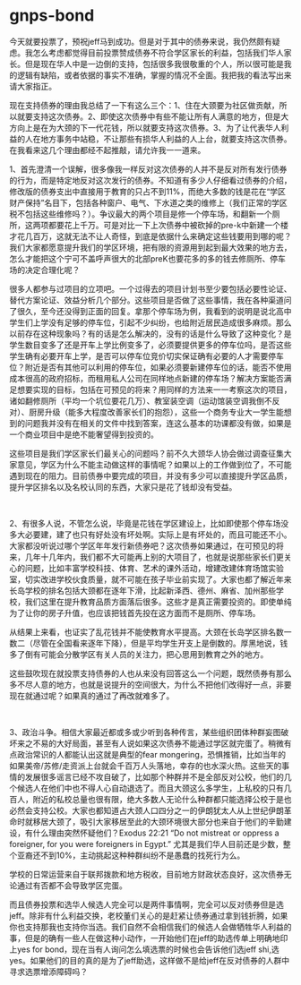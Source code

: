 # gnps-bond

今天就要投票了，预祝jeff马到成功。但是对于其中的债券来说，我仍然颇有疑虑。我怎么考虑都觉得目前投票赞成债券不符合学区家长的利益，包括我们华人家长。但是现在华人中是一边倒的支持，包括很多我很敬重的个人，所以很可能是我的逻辑有缺陷，或者依据的事实不准确，掌握的情况不全面。我把我的看法写出来请大家指正。
 
 
现在支持债券的理由我总结了一下有这么三个：1、住在大颈要为社区做贡献，所以就要支持这次债券。2、即使这次债券中有些不能让所有人满意的地方，但是大方向上是在为大颈的下一代花钱，所以就要支持这次债券。3、为了让代表华人利益的人在地方事务中站稳，不让那些有损华人利益的人上台，就要支持这次债券。在我看来这几个理由都经不起推敲，请允许我一一道来。


1、首先澄清一个误解，很多像我一样反对这次债券的人并不是反对所有发行债券的行为，而是特定地反对这次发行的债券。不知道有多少人仔细看过债券的介绍，修改版的债券支出中直接用于教育的只占不到11%，而绝大多数的钱是花在“学区财产保持”名目下，包括各种窗户、电气、下水道之类的维修上（我们正常的学区税不包括这些维修吗？）。争议最大的两个项目是修一个停车场，和翻新一个厕所，这两项都要花上千万。可是对比一下上次债券中被砍掉的pre-k中新建一个楼才花几百万，这就无法不让人奇怪，到底是依据什么来确定这些钱要用到哪的呢？我们大家都愿意提升我们的学区环境，把有限的资源用到起到最大效果的地方去，怎么才能把这个宁可不盖呼声很大的北部preK也要花多的多的钱去修厕所、停车场的决定合理化呢？


很多人都参与过项目的立项吧。一个过得去的项目计划书至少要包括必要性论证、替代方案论证、效益分析几个部分。这些项目是否做了这些事情，我在各种渠道问了很久，至今还没得到正面的回复。拿那个停车场为例，我看到的说明是说北高中学生们上学没有足够的停车位，引起不少纠纷，也给附近居民造成很多麻烦。那么以前存在这种现象吗？有的话是怎么解决的，没有的话是什么导致了这种变化？是学生数目变多了还是开车上学比例变多了，必须要提供更多的停车位吗，是否这些学生确有必要开车上学，是否可以停车位竞价切实保证确有必要的人才需要停车位？附近是否有其他可以利用的停车位，如果必须要新建停车位的话，能否不使用成本很高的政府招标，而租用私人公司在同样地点新建的停车场？解决方案能否满足想要实现的目标，包括在可预见的将来？用同样的方法来一一考察这次的项目，诸如翻修厕所（平均一个坑位要花几万）、教室装空调（运动馆装空调我倒不反对）、厨房升级（能多大程度改善家长们的抱怨），这些一个商务专业大一学生能想到的问题我并没有在相关的文件中找到答案，连这么基本的功课都没有做，如果是一个商业项目中是绝不能奢望得到投资的。


这些项目是我们学区家长们最关心的问题吗？前不久大颈华人协会做过调查征集大家意见，学区为什么不能主动做这样的事情呢？如果以上的工作做到位了，不可能遇到现在的阻力。目前债券中要完成的项目，并没有多少可以直接提升学区品质，提升学区排名以及名校认同的东西，大家只是花了钱却没有受益。

 

2、有很多人说，不管怎么说，毕竟是花钱在学区建设上，比如即使那个停车场没多大必要建，建了也只有好处没有坏处啊。实际上是有坏处的，而且可能还不小。大家都没听说过哪个学区年年发行新债券吧？这次债券如果通过，在可预见的将来，几年十几年内，我们都不大可能再上别的大项目了，也就是说那些家长们更关心的问题，比如丰富学校科技、体育、艺术的课外活动，增建改建体育场馆实验室，切实改进学校伙食质量，就不可能在孩子毕业前实现了。大家也都了解近年来长岛学校的排名包括大颈都在逐年下滑，比起新泽西、德州、麻省、加州那些学校，我们这里在提升教育品质方面落后很多。这些才是真正需要投资的。即使单纯为了让你的房子升值，也应该把钱首先投在这方面而不是厕所、停车场。


从结果上来看，也证实了乱花钱并不能使教育水平提高。大颈在长岛学区排名数一数二（尽管在全国看来逐年下降），但是平均学生开支上是倒数的。厚黑地说，钱多了倒有可能会分散学区有关人员的关注力，把心思用到教育之外的地方。


这些鼓吹现在就投票支持债券的人也从来没有回答这么一个问题，既然债券有那么多不尽人意的地方，也就是说提升的空间很大，为什么不把他们改得好一点，非要现在就通过呢？如果真的通过了再改就难多了。

 

3、政治斗争。相信大家最近都或多或少听到各种传言，某些组织团体种群妄图破坏来之不易的大好局面，甚至有人说如果这次债券不能通过学区就完蛋了。稍微有点政治常识的人都能认出这就是典型的fear mongering，恐惧推销，比如当年的如果美帝/苏修/走资派上台就会千百万人头落地，幸存的也水深火热。这些天的事情的发展很多谣言已经不攻自破了，比如那个种群并不是全部反对公校，他们的几个候选人在他们中也不得人心自动退选了。而且大颈这么多学生，上私校的只有几百人，附近的私校总量也很有限，绝大多数人无论什么种群都只能选择公校于是也必然会支持公校。大家也都知道占大颈人口四分之一的伊朗犹太人从上世纪伊朗革命时就移居大颈了，吸引大家移居至此的大颈环境很大部分也来自于他们的辛勤建设，有什么理由突然怀疑他们？Exodus 22:21 “Do not mistreat or oppress a foreigner, for you were
foreigners in Egypt.” 尤其是我们华人目前还是少数，整个亚裔还不到10%，主动挑起这种种群纠纷不是愚蠢的找死行为么。


学校的日常运营来自于联邦拨款和地方税收，目前地方财政状态良好，这次债券无论通过有否都不会导致学区完蛋。


而且债券投票和选华人候选人完全可以是两件事情啊，完全可以反对债券但是选jeff。除非有什么利益交换，老校董们关心的是赶紧让债券通过拿到钱折腾，如果你也支持那我也支持你当选。我们自然不会相信我们的候选人会做牺牲华人利益的事，但是的确有一些人在做这种小动作，一开始他们在jeff的助选传单上明确地印上yes for bond，现在当有人询问怎么填选票的时候也会告诉他们选jeff shi,选yes。如果他们的目的真的是为了jeff助选，这样做不是给jeff在反对债券的人群中寻求选票增添障碍吗？

